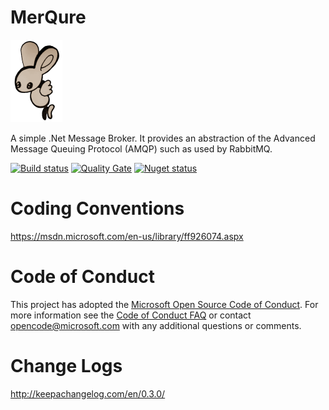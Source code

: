 # MerQure
![MerQure](https://raw.githubusercontent.com/LuccaSA/MerQure/master/MerQure-logo.png)

A simple .Net Message Broker. It provides an abstraction of the Advanced Message Queuing Protocol (AMQP) such as used by RabbitMQ.

[![Build status](https://ci.appveyor.com/api/projects/status/nxaitfp0w56wx2ef?svg=true)](https://ci.appveyor.com/project/BriceFrancois/merqure)
[![Quality Gate](https://sonarqube.com/api/badges/gate?key=MerQure)](https://sonarqube.com/dashboard/index/MerQure)
[![Nuget status](https://img.shields.io/nuget/v/MerQure.RbMQ.svg)](https://www.nuget.org/packages/MerQure.RbMQ)

# Coding Conventions
https://msdn.microsoft.com/en-us/library/ff926074.aspx

# Code of Conduct
This project has adopted the [Microsoft Open Source Code of Conduct](https://opensource.microsoft.com/codeofconduct/).
For more information see the [Code of Conduct FAQ](https://opensource.microsoft.com/codeofconduct/faq/) or contact [opencode@microsoft.com](mailto:opencode@microsoft.com) with any additional questions or comments.

# Change Logs
http://keepachangelog.com/en/0.3.0/
